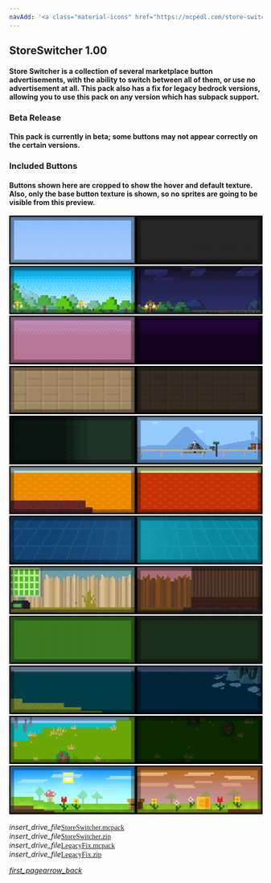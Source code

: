 ```yaml
---
navAdd: '<a class="material-icons" href="https://mcpedl.com/store-switcher/">link</a>'
---
```

## StoreSwitcher 1.00
#### Store Switcher is a collection of several marketplace button advertisements, with the ability to switch between all of them, or use no advertisement at all. This pack also has a fix for legacy bedrock versions, allowing you to use this pack on any version which has subpack support.
### Beta Release
#### This pack is currently in beta; some buttons may not appear correctly on the certain versions.
### Included Buttons
#### **Buttons shown here are cropped to show the hover and default texture. Also, only the base button texture is shown, so no sprites are going to be visible from this preview.**
![Image](./upload/store-switcher_2.png)
![Image](./upload/store-switcher_3.png)
![Image](./upload/store-switcher_4.png)
![Image](./upload/store-switcher_5.png)
![Image](./upload/store-switcher_6.png)
![Image](./upload/store-switcher_7.png)
![Image](./upload/store-switcher_8.png)
![Image](./upload/store-switcher_9.png)
![Image](./upload/store-switcher_10.png)
![Image](./upload/store-switcher_11.png)
![Image](./upload/store-switcher_12.png)
![Image](./upload/store-switcher_13.png)

<div class="filedownload"><i class="material-icons">insert_drive_file</i><a href="https://drive.google.com/uc?confirm=t&id=1lrhoBtsVFJQ2i-AEcnFsQ5IzL5qYKGFS" style="font-family: Mojangles">StoreSwitcher.mcpack</a></div>
<div class="filedownload"><i class="material-icons">insert_drive_file</i><a href="https://drive.google.com/uc?confirm=t&id=1vhwEVUISEz1qWk0jlREYQWvIl6RxErkv" style="font-family: Mojangles">StoreSwitcher.zip</a></div>
<div class="filedownload"><i class="material-icons">insert_drive_file</i><a href="https://drive.google.com/uc?confirm=t&id=1IVAPW5JtmIzLRDDRzIXva7WnbFCwu19O" style="font-family: Mojangles">LegacyFix.mcpack</a></div>
<div class="filedownload"><i class="material-icons">insert_drive_file</i><a href="https://drive.google.com/uc?confirm=t&id=1RruNNL2r-GCpbNYQYxuOeCp_Y3oigLnn" style="font-family: Mojangles">LegacyFix.zip</a></div>

<element><div class="navigation"><a></a><a href="/"><i class="material-icons navigate">first_page</i></a><a href="../"><i class="material-icons navigate">arrow_back</i></a></div></element>
<head><style>blockquote>h5 { line-height:0!important } </style></head>

